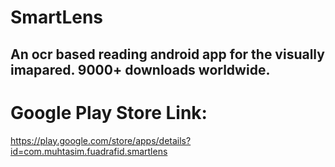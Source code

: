 # SmartLens
An ocr based reading android app for the visually imapared. 9000+ downloads worldwide.
------------------------------------------------------------------------------------------------
# Google Play Store Link:
https://play.google.com/store/apps/details?id=com.muhtasim.fuadrafid.smartlens
